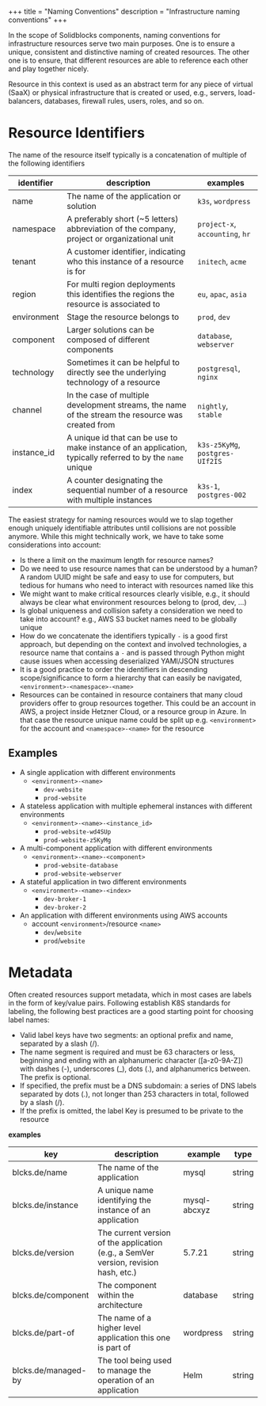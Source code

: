 +++
title = "Naming Conventions"
description = "Infrastructure naming conventions"
+++

In the scope of Solidblocks components, naming conventions for infrastructure resources serve two main purposes. One is
to ensure a unique, consistent and distinctive naming of created resources. The other one is to ensure, that different
resources are
able to reference each other and play together nicely.

Resource in this context is used as an abstract term for any piece of virtual (SaaX) or physical infrastructure that is
created or used, e.g., servers, load-balancers, databases, firewall rules, users, roles, and so on.

# Resource Identifiers

The name of the resource itself typically is a concatenation of multiple of the following identifiers

| identifier  | description                                                                                                | examples                        |
|-------------|------------------------------------------------------------------------------------------------------------|---------------------------------|
| name        | The name of the application or solution                                                                    | `k3s`, `wordpress`              |
| namespace   | A preferably short (~5 letters) abbreviation of the company, project or organizational unit                | `project-x`, `accounting`, `hr` |
| tenant      | A customer identifier, indicating who this instance of a resource is for                                   | `initech`, `acme`               |
| region      | For multi region deployments this identifies the regions the resource is associated to                     | `eu`, `apac`, `asia`            |
| environment | Stage the resource belongs to                                                                              | `prod`, `dev`                   |
| component   | Larger solutions can be composed of different components                                                   | `database`, `webserver`         |
| technology  | Sometimes it can be helpful to directly see the underlying technology of a resource                        | `postgresql`, `nginx`           |
| channel     | In the case of multiple development streams, the name of the stream the resource was created from          | `nightly`, `stable`             |
| instance_id | A unique id that can be use to make instance of an application, typically referred to by the `name` unique | `k3s-z5KyMg`, `postgres-UIf2IS` |
| index       | A counter designating the sequential number of a resource with multiple instances                          | `k3s-1`, `postgres-002`         |

The easiest strategy for naming resources would we to slap together enough uniquely identifiable attributes until
collisions are not possible anymore. While this might technically work, we have to take some considerations into
account:

* Is there a limit on the maximum length for resource names?
* Do we need to use resource names that can be understood by a human? A random UUID might be safe and easy to use for
  computers, but tedious for humans who need to interact with resources named like this
* We might want to make critical resources clearly visible, e.g., it should always be clear what environment resources
  belong to (prod, dev, ...)
* Is global uniqueness and collision safety a consideration we need to take into account? e.g., AWS S3 bucket names need
  to be globally unique
* How do we concatenate the identifiers typically `-` is a good first approach, but depending on the context and
  involved technologies, a resource name that contains a `-` and is passed through Python might cause issues when
  accessing deserialized YAMl/JSON structures
* It is a good practice to order the identifiers in descending scope/significance to form a hierarchy that can easily be
  navigated, `<environment>-<namespace>-<name>`
* Resources can be contained in resource containers that many cloud providers offer to group resources together. This
  could be an account in AWS, a project inside Hetzner Cloud, or a resource group in Azure. In that case the resource
  unique name could be split up e.g. `<environment>` for the account and `<namespace>-<name>` for the resource

## Examples

* A single application with different environments
    * `<environment>-<name>`
        * `dev-website`
        * `prod-website`
* A stateless application with multiple ephemeral instances with different environments
    * `<environment>-<name>-<instance_id>`
        * `prod-website-wd4SUp`
        * `prod-website-z5KyMg`
* A multi-component application with different environments
    * `<environment>-<name>-<component>`
        * `prod-website-database`
        * `prod-website-webserver`
* A stateful application in two different environments
    * `<environment>-<name>-<index>`
        * `dev-broker-1`
        * `dev-broker-2`
* An application with different environments using AWS accounts
    * account `<environment>`/resource `<name>`
        * `dev`/`website`
        * `prod`/`website`

# Metadata

Often created resources support metadata, which in most cases are labels in the form of key/value pairs. Following
establish K8S standards for labeling, the following best practices are a good starting point for choosing label names:

* Valid label keys have two segments: an optional prefix and name, separated by a slash (/).
* The name segment is required and must be 63 characters or less, beginning and ending with an alphanumeric
  character ([a-z0-9A-Z]) with dashes (-), underscores (_), dots (.), and alphanumerics between. The prefix is optional.
* If specified, the prefix must be a DNS subdomain: a series of DNS labels separated by dots (.), not longer than 253
  characters in total, followed by a slash (/).
* If the prefix is omitted, the label Key is presumed to be private to the resource

**examples**

| key                 | description                                                                          | example      | type   |
|---------------------|--------------------------------------------------------------------------------------|--------------|--------|
| blcks.de/name       | The name of the application                                                          | mysql        | string |
| blcks.de/instance   | A unique name identifying the instance of an application                             | mysql-abcxyz | string |
| blcks.de/version    | The current version of the application (e.g., a SemVer version, revision hash, etc.) | 5.7.21       | string |
| blcks.de/component  | The component within the architecture                                                | database     | string |
| blcks.de/part-of    | The name of a higher level application this one is part of                           | wordpress    | string |
| blcks.de/managed-by | The tool being used to manage the operation of an application                        | Helm         | string | 

